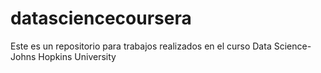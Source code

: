 # datasciencecoursera
Este es un repositorio para trabajos realizados en el curso Data Science-Johns Hopkins University

